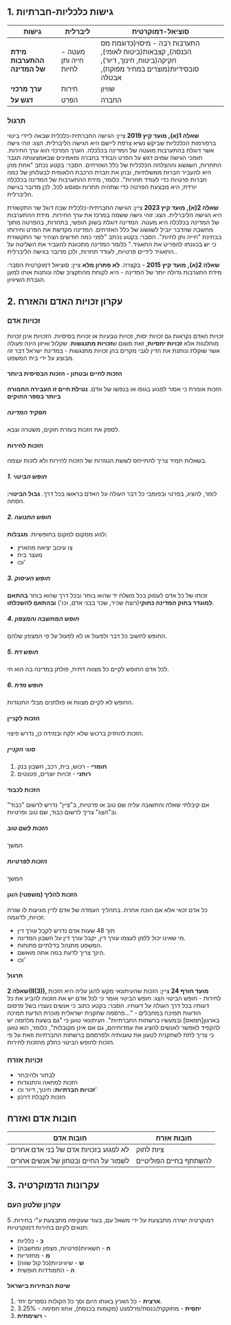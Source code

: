 ## 1. גישות כלכליות-חברתיות

| **גישות**                   | **ליברלית**           | **סוציאל-דמוקרטית**                                                                                                        |
| --------------------------- | --------------------- | -------------------------------------------------------------------------------------------------------------------------- |
| **מידת ההתערבות של המדינה** | מעטה - חייה ותן לחיות | התערבות רבה - מיסוי(כדוגמת מס הכנסה), קצבאות(ביטוח לאומי), חקיקה(ביטוח, חינוך, דיור), סובסידיות(מוצרים במחיר מפוקח), אבטלה |
| **ערך מרכזי**               | חירות                 | שוויון                                                                                                                     |
| **דגש על**                  | הפרט                  | החברה                                                                                                                      |

### תרגול
**שאלה 1(א), מועד קיץ 2019**
ציין: הגישה החברתית-כלכלית שבאה ליידי ביטוי ברפורמות הכלכליות שביקש נשיא צרפת ליישם היא הגישה הליברלית.
הצג: זוהי גישה אשר דוגלת בהתערבות מועטה של המדינה בכלכלה. הערך המרכזי הוא ערך החירות. תומכי הגישה שמים דגש על הפרט הבודד בחברה ומאמינים שבאמצעותה תגבר התחרות, השגשוג וההצלחה הכלכלית של כלל האזרחים.
הסבר: בקטע נכתב "אחת מהן היא להעביר חברות ממשלתיות, ובהן את חברת הרכבת הלאומית לבעלותן של כמה חברות פרטיות כדי לעודד תחרות". כלומר, מידת ההתערבות של המדינה בכלכלה יורדת, היא מבצעת הפרטה כדי שתהיה תחרות וסגסוג לכל. לכן מדובר בגישה הליברלית.

**שאלה 2(א), מועד קיץ 2023**
ציין: הגישה החברתית-כלכלית שבה דוגל שר התקשורת היא הגישה הליברלית.
הצג: זוהי גישה ששמה במרכז את ערך החירות. מידת ההתערבות של המדינה בכלכלה היא מעטה. המדינה דוגלת בשוק חופשי, בתחרות, בהפרטה מתוך מחשבה שהדבר יוביל לשגשוג של כלל האזרחים. המדינה מקדשת את הפרט וחירותו בבחינת "חייה ותן לחיות".
הסבר: בקטע נכתב "לפני כמה חודשים הצהיר שר התקשורת כי יש בכוונתו להפריט את התאגיד." כלומר המדינה מתכוונת להעביר את השליטה על התאגיד לידיים פרטיות, לעודד תחרות, ולכן מדובר בגישה הליברלית..

**שאלה 2(א), מועד קיץ 2015** - בקצרה. **לא פתרון מלא**
ציין: סוציאל דמוקרטית
הסבר: מידת התערבות גדולה יותר של המדינה - היא לקוחת מהתקציב שלה ונותנות אותו למען הגברת השיוויון.

## 2. עקרון זכויות האדם והאזרח
### זכויות אדם
זכויות האדם נקראות גם זכויות יסות, זכויות טבעיות או זכויות בסיסיות.
הזכויות אינן זכויות מוחלטות אלא **זכויות יחסיות**, זאת משום ש**זכויות מתנגשות**.
שקלול ואיזון הינה פעולה אשר שוקלת ונותנת את הדין לגבי מקרים בהן זכויות מתנגשות - במדינת ישראל דבר זה מבוצע על ידי בית המשפט.

#### הזכות לחיים ובטחון - הזכות הבסיסית ביותר
הזכות אומרת כי אסור לפגוע בגופו או בנפשו של אדם.
**נטילת חיים זו העבירה החמורה ביותר בספר החוקים**
##### תפקיד המדינה
לספק את הזכות בעזרת חוקים, משטרה וצבא.

#### הזכות לחירות
בשאלות תמיד צריך להתייחס לששת הנגזרות של הזכות לחירות ולא לזכות עצמה.
##### 1. חופש הביטוי
לומר, להציג, בפרטי ובפומבי כל דבר העולה על האדם בראשו בכל דרך.
**גבול הביטוי:** הסתה.
##### 2. חופש התנועה
לנוע ממקום למקום בחופשיות.
**מגבלות:**
* צו עיכוב יציאה מהארץ
* מעצר בית
* וכו'
##### 3. חופש העיסוק
זכותו של כל אדם לעסוק בכל משלח יד שהוא בוחר ובכל דרך שהוא בוחר **בהתאם למוגדר בחוק המדינה כחוקי**(רוצח שכיר, שכר בבני אדם, וכו') **ובהתאם להשכלתו**.
##### 4. חופש המחשבה והמצפון
החופש לחשוב כל דבר ולפעול או לא לפעול על פי המצפון שלהם.
##### 5. חופש דת
לכל אדם החופש לקיים כל מצווה דתית, פולחן במדינה בה הוא חי.
##### 6. חופש מדת
החופש לא לקיים מצוות או פולחנים מבלי התנגדות.

#### הזכות לקניין
הזכות להחזיק ברכוש שלא ילקח ובמידה כן, נדרש פיצוי.
##### סוגי הקניין
1. **חומרי** - רכוש, בית, רכב, חשבון בנק
2. **רוחני** - זכויות יוצרים, פטנטים

#### הזכות לכבוד
אם קיבלתי שאלה והתשובה עליה שם טוב או פרטיות, ב"ציין" נדרש לרשום "כבוד" וב"הצג" צריך לרשום כבוד, שם טוב ופרטיות. 
##### הזכות לשם טוב
המשך
##### הזכות לפרטיות
המשך

#### הזכות להליך (משפטי) הוגן
כל אדם זכאי אלא אם הוכח אחרת.
בתהליך העמדה של אדם לדין מגיעות לו שורת זכויות, לדוגמה:
* תוך 48 שעות אדם נדרש לקבל עורך דין
* מי שאינו יכול ללמן לעצמו עורך דין, יקבל עורך דין על חשבון המדינה.
* המשפט מתנהל בדלתיים פתוחות.
* הינך צריך לדעת במה אתה מואשם.
* וכו'

#### תרגול
**שאלה 2(II(3)), מועד חורף 24**
ציין: הזכות שהעיתונאי מקש להגן עליה היא הזכות לחירות - חופש הביטוי
הצג: חופש הביטוי אומר כי לכל אדם יש את הזכות להביע את כל דעותיו בכל דרך העולה על דעותיו.
הסבר: בקטע כתוב כי אנשים נעצרו בשל פרסום הודעות תמיכה במחבלים - "...פרסמה שחקנית ישראלית מוכרת הודעת תמיכה בארגון[חמאס] ובמעשיו ברשתות החברתיות". העיתונאי טוען כי "גם בשעת מלחמה יש להקפיד לאפשר לאנשים להציג את עמדותיהם, גם אם אינן מקובלות", כלומר, הוא טוען כי צריך לתת לשחקנית לטעון את טענותיה ולפרסמם ברשתות החברתיות וזאת על פי הזכות לחופש הביטוי כחלק מהזכות לחירות.
### זכויות אזרח
* לבחור ולהיבחר
* הזכות למחאה והתנגדות
* **זכויות חברתיות:** חינוך, דיור וכו'
* הזכות לקבלת דרכון
## חובות אדם ואזרח

| חובות אדם                             | חובות אזרח             |
| ------------------------------------- | ---------------------- |
| לא לפגוע בזכויות אדם של בני אדם אחרים | ציות לחוק              |
| לשמור על החיים ובטחון של אנשים אחרים  | להשתתף בחיים הפוליטיים |
## 3. עקרונות הדמוקרטיה
### עקרון שלטון העם
דמוקרטיה ישירה מתבצעת על ידי משאל עם, בעוד שעקיפה מתבצעת ע"י בחירות.
5 תנאים לקיום בחירות דמוקרטיות:
* **כ** - כלליות
* **ח** - חשאיות(פרטיות, מצפון ומחשבה)
* **מ** - מחזוריות
* **ש** - שיוויוניות(כל קול שווה)
* **ה** - התמודדות חופשית
#### שיטת הבחירות בישראל
1. **ארצית** - כל הארץ באותו היום וסך כל הקולות נספרים יחד.
2. **יחסית** - מחוקקת/כנסת/פרלמנט (מקומות בכנסת), אחוז חסימה - 3.25%
3. **רשימתית** - 
